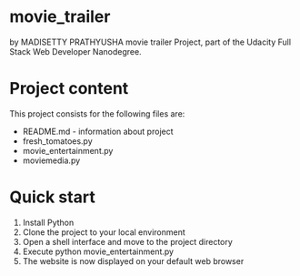 # movie_trailer

by MADISETTY PRATHYUSHA 
movie trailer Project, part of the Udacity Full Stack Web Developer Nanodegree.

# Project content

This project consists for the following files are:

* README.md - information about project
* fresh_tomatoes.py
* movie_entertainment.py
* moviemedia.py

# Quick start
1. Install Python
2. Clone the project to your local environment
3. Open a shell interface and move to the project directory
4. Execute python movie_entertainment.py
5. The website is now displayed on your default web browser

